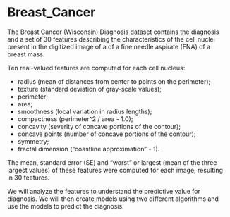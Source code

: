 # Breast_Cancer

The Breast Cancer (Wisconsin) Diagnosis dataset contains the diagnosis and a set of 30 features describing the characteristics of the cell nuclei present in the digitized image of a of a fine needle aspirate (FNA) of a breast mass. <br>

Ten real-valued features are computed for each cell nucleus:

- radius (mean of distances from center to points on the perimeter);
- texture (standard deviation of gray-scale values);
- perimeter;
- area;
- smoothness (local variation in radius lengths);
- compactness (perimeter^2 / area - 1.0);
- concavity (severity of concave portions of the contour);
- concave points (number of concave portions of the contour);
- symmetry;
- fractal dimension (“coastline approximation” - 1).<br>


The mean, standard error (SE) and “worst” or largest (mean of the three largest values) of these features were computed for each image, resulting in 30 features. <br>

We will analyze the features to understand the predictive value for diagnosis. We will then create models using two different algorithms and use the models to predict the diagnosis.
